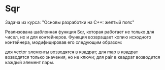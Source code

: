 # Sqr
Задача из курса: "Основы разработки на С++: желтый пояс"

Реализована шаблонная функция Sqr, которая работает не только для чисел, но и для контейнеров. 
Функция возвращает копию исходного контейнера, модифицировав его следующим образом:

для vector элементы возводятся в квадрат;
для map в квадрат возводятся только значения, но не ключи;
для pair в квадрат возводится каждый элемент пары.

